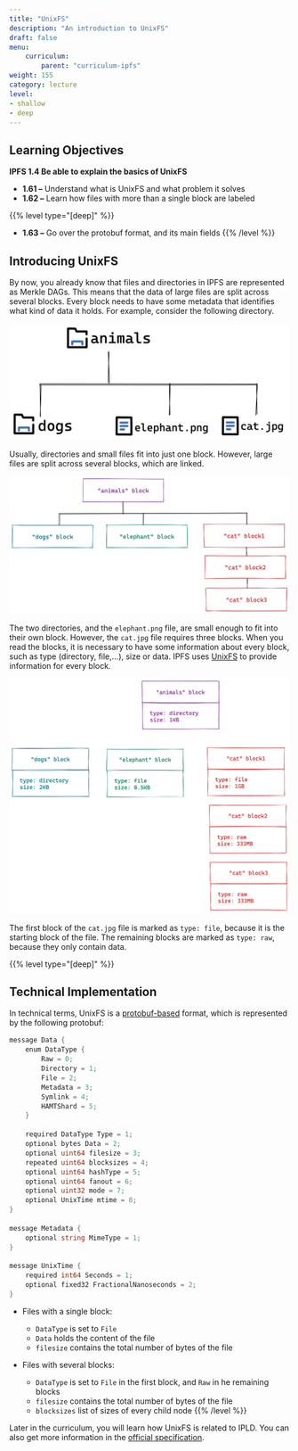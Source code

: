 ```yaml
---
title: "UnixFS"
description: "An introduction to UnixFS"
draft: false
menu:
    curriculum:
        parent: "curriculum-ipfs"
weight: 155
category: lecture
level:
- shallow
- deep
---
```


## Learning Objectives

**IPFS 1.4 Be able to explain the basics of UnixFS**
* **1.61 –** Understand what is UnixFS and what problem it solves
* **1.62 –** Learn how files with more than a single block are labeled

{{% level type="[deep]" %}}
* **1.63 –** Go over the protobuf format, and its main fields
{{% /level %}}

## Introducing UnixFS
By now, you already know that files and directories in IPFS are represented as Merkle DAGs. This means that the data of large files are split across several blocks. Every block needs to have some metadata that identifies what kind of data it holds. For example, consider the following directory.

![File structure sample](file-structure.png)

Usually, directories and small files fit into just one block. However, large files are split across several blocks, which are linked.

![Files and directories as blocks](blocks.png)

The two directories, and the `elephant.png` file, are small enough to fit into their own block. However, the `cat.jpg` file requires three blocks. When you read the blocks, it is necessary to have some information about every block, such as type (directory, file,...), size or data. IPFS uses [UnixFS](https://docs.ipfs.tech/concepts/file-systems/#unix-file-system-unixfs) to provide information for every block.

![Detailed view of the blocks](blocks-detailed.png)

The first block of the `cat.jpg` file is marked as `type: file`, because it is the starting block of the file. The remaining blocks are marked as `type: raw`, because they only contain data.

{{% level type="[deep]" %}}
## Technical Implementation
In technical terms, UnixFS is a [protobuf-based](https://developers.google.com/protocol-buffers) format, which is represented by the following protobuf:

```go
message Data {
    enum DataType {
        Raw = 0;
        Directory = 1;
        File = 2;
        Metadata = 3;
        Symlink = 4;
        HAMTShard = 5;
    }

    required DataType Type = 1;
    optional bytes Data = 2;
    optional uint64 filesize = 3;
    repeated uint64 blocksizes = 4;
    optional uint64 hashType = 5;
    optional uint64 fanout = 6;
    optional uint32 mode = 7;
    optional UnixTime mtime = 8;
}

message Metadata {
    optional string MimeType = 1;
}

message UnixTime {
    required int64 Seconds = 1;
    optional fixed32 FractionalNanoseconds = 2;
}
```

* Files with a single block:
    - `DataType` is set to `File`
    - `Data` holds the content of the file
    - `filesize` contains the total number of bytes of the file

* Files with several blocks:
    - `DataType` is set to `File` in the first block, and `Raw` in he remaining blocks
    - `filesize` contains the total number of bytes of the file
    - `blocksizes` list of sizes of every child node
{{% /level %}}

Later in the curriculum, you will learn how UnixFS is related to IPLD. You can also get more information in the [official specification](https://github.com/ipfs/specs/blob/main/UNIXFS.md).
